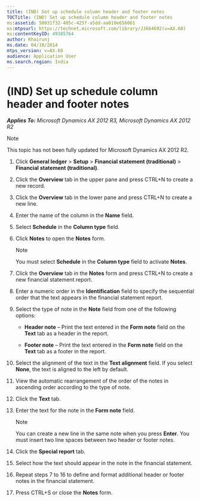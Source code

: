 ```yaml
---
title: (IND) Set up schedule column header and footer notes
TOCTitle: (IND) Set up schedule column header and footer notes
ms:assetid: 50031f32-405c-425f-a5dd-aa010e656061
ms:mtpsurl: https://technet.microsoft.com/library/JJ664692(v=AX.60)
ms:contentKeyID: 49385764
author: Khairunj
ms.date: 04/18/2014
mtps_version: v=AX.60
audience: Application User
ms.search.region: India
---
```


# (IND) Set up schedule column header and footer notes 


_**Applies To:** Microsoft Dynamics AX 2012 R3, Microsoft Dynamics AX 2012 R2_


> [!NOTE]
> <P>This topic has not been fully updated for Microsoft Dynamics AX 2012 R2.</P>



1.  Click **General ledger** \> **Setup** \> **Financial statement (traditional)** \> **Financial statement (traditional)**.

2.  Click the **Overview** tab in the upper pane and press CTRL+N to create a new record.

3.  Click the **Overview** tab in the lower pane and press CTRL+N to create a new line.

4.  Enter the name of the column in the **Name** field.

5.  Select **Schedule** in the **Column type** field.

6.  Click **Notes** to open the **Notes** form.
    

    > [!NOTE]
    > <P>You must select <STRONG>Schedule</STRONG> in the <STRONG>Column type</STRONG> field to activate <STRONG>Notes</STRONG>.</P>



7.  Click the **Overview** tab in the **Notes** form and press CTRL+N to create a new financial statement report.

8.  Enter a numeric order in the **Identification** field to specify the sequential order that the text appears in the financial statement report.

9.  Select the type of note in the **Note** field from one of the following options:
    
      - **Header note** – Print the text entered in the **Form note** field on the **Text** tab as a header in the report.
    
      - **Footer note** – Print the text entered in the **Form note** field on the **Text** tab as a footer in the report.

10. Select the alignment of the text in the **Text alignment** field. If you select **None**, the text is aligned to the left by default.

11. View the automatic rearrangement of the order of the notes in ascending order according to the type of note.

12. Click the **Text** tab.

13. Enter the text for the note in the **Form note** field.
    

    > [!NOTE]
    > <P>You can create a new line in the same note when you press <STRONG>Enter</STRONG>. You must insert two line spaces between two header or footer notes.</P>



14. Click the **Special report** tab.

15. Select how the text should appear in the note in the financial statement.

16. Repeat steps 7 to 16 to define and format additional header or footer notes in the financial statement.

17. Press CTRL+S or close the **Notes** form.

  


